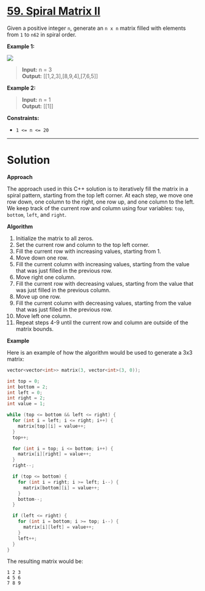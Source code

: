 # [59. Spiral Matrix II](https://leetcode.com/problems/spiral-matrix-ii/)

Given a positive integer `n`, generate an `n x n` matrix filled with elements from `1` to `n62` in spiral order.

**Example 1:**

![](https://assets.leetcode.com/uploads/2020/11/13/spiraln.jpg)

>**Input:** n = 3<br>
**Output:** [[1,2,3],[8,9,4],[7,6,5]]

**Example 2:**

>**Input:** n = 1<br>
**Output:** [[1]]

**Constraints:**

- `1 <= n <= 20`
---
# Solution

**Approach**

The approach used in this C++ solution is to iteratively fill the matrix in a spiral pattern, starting from the top left corner. At each step, we move one row down, one column to the right, one row up, and one column to the left. We keep track of the current row and column using four variables: `top`, `bottom`, `left`, and `right`.

**Algorithm**

1. Initialize the matrix to all zeros.
2. Set the current row and column to the top left corner.
3. Fill the current row with increasing values, starting from 1.
4. Move down one row.
5. Fill the current column with increasing values, starting from the value that was just filled in the previous row.
6. Move right one column.
7. Fill the current row with decreasing values, starting from the value that was just filled in the previous column.
8. Move up one row.
9. Fill the current column with decreasing values, starting from the value that was just filled in the previous row.
10. Move left one column.
11. Repeat steps 4-9 until the current row and column are outside of the matrix bounds.

**Example**

Here is an example of how the algorithm would be used to generate a 3x3 matrix:

```c++
vector<vector<int>> matrix(3, vector<int>(3, 0));

int top = 0;
int bottom = 2;
int left = 0;
int right = 2;
int value = 1;

while (top <= bottom && left <= right) {
  for (int i = left; i <= right; i++) {
    matrix[top][i] = value++;
  }
  top++;

  for (int i = top; i <= bottom; i++) {
    matrix[i][right] = value++;
  }
  right--;

  if (top <= bottom) {
    for (int i = right; i >= left; i--) {
      matrix[bottom][i] = value++;
    }
    bottom--;
  }

  if (left <= right) {
    for (int i = bottom; i >= top; i--) {
      matrix[i][left] = value++;
    }
    left++;
  }
}
```

The resulting matrix would be:

```
1 2 3
4 5 6
7 8 9
```